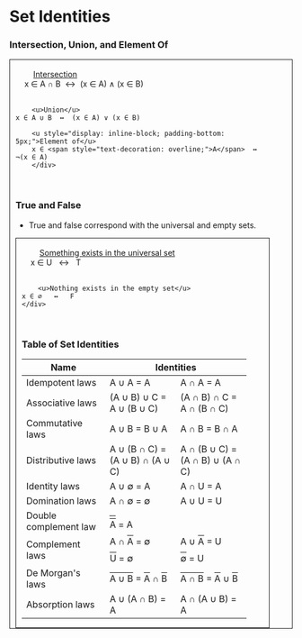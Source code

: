 # Set Identities

### Intersection, Union, and Element Of

<div style="display: inline-block; border: 1px solid; padding: 0px 40px 0px 10px; ">
	<div style="white-space: pre;">
		<u>Intersection</u>
    x ∈ A ∩ B  ↔  (x ∈ A) ∧ (x ∈ B)
		
		<u>Union</u>
    x ∈ A ∪ B  ↔  (x ∈ A) ∨ (x ∈ B)
		
		<u style="display: inline-block; padding-bottom: 5px;">Element of</u>
		x ∈ <span style="text-decoration: overline;">A</span>  ↔  ¬(x ∈ A)
    	</div>
</div>

### True and False

- True and false correspond with the universal and empty sets.

<div style="display: inline-block; border: 1px solid; padding: 0px 40px 0px 10px; ">
	<div style="white-space: pre;">
		<u>Something exists in the universal set</u>
    x ∈ U   ↔   T
    
		<u>Nothing exists in the empty set</u>
    x ∈ ∅   ↔   F    
	</div>
</div>

### Table of Set Identities

<table class="lined td-padding grayscale no-wrap">
  <thead>
    <tr>
      <th>Name</th>
      <th colspan="2">Identities</th>
    </tr>
  </thead>
  <tbody>
    <tr>
      <td>Idempotent laws</td>
      <td>A ∪ A = A</td>
      <td>A ∩ A = A</td>
    </tr>
    <tr>
      <td>Associative laws</td>
      <td>(A ∪ B) ∪ C = A ∪ (B ∪ C)</td>
      <td>(A ∩ B) ∩ C = A ∩ (B ∩ C)</td>
    </tr>
    <tr>
      <td>Commutative laws</td>
      <td>A ∪ B = B ∪ A</td>
      <td>A ∩ B = B ∩ A</td>
    </tr>
    <tr>
      <td>Distributive laws</td>
      <td>A ∪ (B ∩ C) = (A ∪ B) ∩ (A ∪ C)</td>
      <td>A ∩ (B ∪ C) = (A ∩ B) ∪ (A ∩ C)</td>
    </tr>
    <tr>
      <td>Identity laws</td>
      <td>A ∪ ∅ = A</td>
      <td>A ∩ U = A</td>
    </tr>
    <tr>
      <td>Domination laws</td>
      <td>A ∩ ∅ = ∅</td>
      <td>A ∪ U = U</td>
    </tr>
    <tr>
      <td>Double complement law</td>
      <td colspan="2" style="text-align: left;">
        <span style="border-top: 1px solid; margin-top: 5px; display: inline-block;">
          <span style="text-decoration: overline; margin-top: 5px; display: inline-block;">A</span>
        </span> = A
      </td>
    </tr>
    <tr>
      <td>Complement laws</td>
      <td>
        A ∩ <span style="text-decoration: overline;">A</span> = ∅
        <div style="height: 10px;"></div>
        <span style="text-decoration: overline;">U</span> = ∅</td>
      <td>
        A ∪ <span style="text-decoration: overline;">A</span> = U<div />
        <div style="height: 10px;"></div>
        <span style="text-decoration: overline;">∅</span> = U
      </td>
    </tr>
    <tr>
      <td>De Morgan's laws</td>
      <td>
	      <span style="text-decoration: overline;">A ∪ B</span> 
	      = <span style="text-decoration: overline;">
	      A</span> ∩ <span style="text-decoration: overline;">B</span>
			</td>
      <td>
	      <span style="text-decoration: overline;">A ∩ B</span> 
	      = <span style="text-decoration: overline;">
	      A</span> ∪ <span style="text-decoration: overline;">B</span>
			</td>
    </tr>
    <tr>
      <td>Absorption laws</td>
      <td>A ∪ (A ∩ B) = A</td>
      <td>A ∩ (A ∪ B) = A</td>
    </tr>
  </tbody>
</table>
